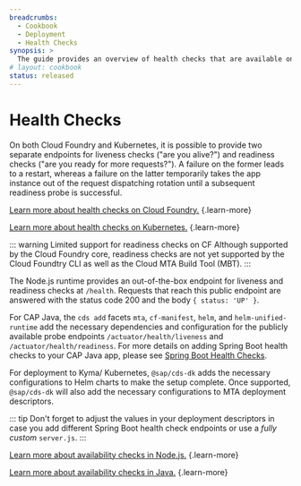 ```yaml
---
breadcrumbs:
  - Cookbook
  - Deployment
  - Health Checks
synopsis: >
  The guide provides an overview of health checks that are available on Cloud Foundry and Kubernetes, how to configure them, as well as the respective defaults of the two CAP stacks.
# layout: cookbook
status: released
---
```


# Health Checks

On both Cloud Foundry and Kubernetes, it is possible to provide two separate endpoints for liveness checks ("are you alive?") and readiness checks ("are you ready for more requests?").
A failure on the former leads to a restart, whereas a failure on the latter temporarily takes the app instance out of the request dispatching rotation until a subsequent readiness probe is successful.

[Learn more about health checks on Cloud Foundry.](https://docs.cloudfoundry.org/devguide/deploy-apps/healthchecks.html) {.learn-more}

[Learn more about health checks on Kubernetes.](https://kubernetes.io/docs/tasks/configure-pod-container/configure-liveness-readiness-startup-probes) {.learn-more}

::: warning Limited support for readiness checks on CF
Although supported by the Cloud Foundry core, readiness checks are not yet supported by the Cloud Foundtry CLI as well as the Cloud MTA Build Tool (MBT).
:::

The Node.js runtime provides an out-of-the-box endpoint for liveness and readiness checks at `/health`.
Requests that reach this public endpoint are answered with the status code 200 and the body `{ status: 'UP' }`.

For CAP Java, the `cds add` facets `mta`, `cf-manifest`, `helm`, and `helm-unified-runtime` add the necessary dependencies and configuration for the publicly available probe endpoints `/actuator/health/liveness` and `/actuator/health/readiness`.
For more details on adding Spring Boot health checks to your CAP Java app, please see [Spring Boot Health Checks](../../java/operating-applications/observability#spring-health-checks).

<!--

To achieve this, from `@sap/cds-dk^7.8` onwards, the configuration for readiness health checks is included in the MTA template for deployment to CF.
The default configuration specifies checks via http to `/` for Java (as there aren't any default Spring Boot health check endpoints) and `/health` for Node.js, respectively.

Additionally, for Node.js, the Helm chart template now specifies `/health` instead of `/` as the endpoint for the checks. For your app to be considered "alive", the endpoint `/health` needs to return a success response code.
This means, if you have a _fully custom_ `server.js`, you will need to add the `/health` endpoint to it, or adjust your MTA descriptor/Helm chart (if it's generated with `@sap/cds-dk^7.8`).

-->

For deployment to Kyma/ Kubernetes, `@sap/cds-dk` adds the necessary configurations to Helm charts to make the setup complete.
Once supported, `@sap/cds-dk` will also add the necessary configurations to MTA deployment descriptors.

::: tip
Don't forget to adjust the values in your deployment descriptors in case you add different Spring Boot health check endpoints or use a _fully custom_ `server.js`.
:::

[Learn more about availability checks in Node.js.](../../node.js/best-practices#availability-checks) {.learn-more}

[Learn more about availability checks in Java.](../../java/operating-applications/observability#availability) {.learn-more}
